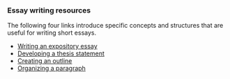 ---
---


### Essay writing resources

The following four links introduce specific concepts and structures
that are useful for writing short essays. 


- [Writing an expository essay](https://owl.purdue.edu/owl/general_writing/academic_writing/essay_writing/expository_essays.html)
- [Developing a thesis statement](https://writingcenter.fas.harvard.edu/pages/developing-thesis)
- [Creating an outline](https://writingcenter.fas.harvard.edu/pages/outlining)
- [Organizing a paragraph](https://owl.purdue.edu/owl/general_writing/academic_writing/paragraphs_and_paragraphing/index.html)

